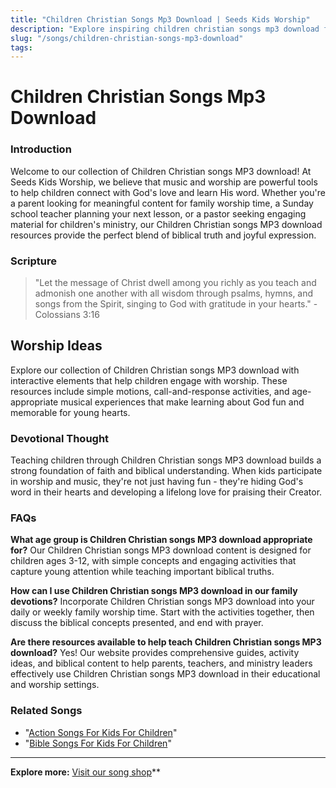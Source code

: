 ```yaml
---
title: "Children Christian Songs Mp3 Download | Seeds Kids Worship"
description: "Explore inspiring children christian songs mp3 download for children's worship and faith development. Biblical music resources for families and ministry."
slug: "/songs/children-christian-songs-mp3-download"
tags:
---
```


# Children Christian Songs Mp3 Download

### Introduction

Welcome to our collection of Children Christian songs MP3 download! At Seeds Kids Worship, we believe that music and worship are powerful tools to help children connect with God's love and learn His word. Whether you're a parent looking for meaningful content for family worship time, a Sunday school teacher planning your next lesson, or a pastor seeking engaging material for children's ministry, our Children Christian songs MP3 download resources provide the perfect blend of biblical truth and joyful expression.

### Scripture

> "Let the message of Christ dwell among you richly as you teach and admonish one another with all wisdom through psalms, hymns, and songs from the Spirit, singing to God with gratitude in your hearts." - Colossians 3:16

## Worship Ideas

Explore our collection of Children Christian songs MP3 download with interactive elements that help children engage with worship. These resources include simple motions, call-and-response activities, and age-appropriate musical experiences that make learning about God fun and memorable for young hearts.

### Devotional Thought

Teaching children through Children Christian songs MP3 download builds a strong foundation of faith and biblical understanding. When kids participate in worship and music, they're not just having fun - they're hiding God's word in their hearts and developing a lifelong love for praising their Creator.

### FAQs

**What age group is Children Christian songs MP3 download appropriate for?**
Our Children Christian songs MP3 download content is designed for children ages 3-12, with simple concepts and engaging activities that capture young attention while teaching important biblical truths.

**How can I use Children Christian songs MP3 download in our family devotions?**
Incorporate Children Christian songs MP3 download into your daily or weekly family worship time. Start with the activities together, then discuss the biblical concepts presented, and end with prayer.

**Are there resources available to help teach Children Christian songs MP3 download?**
Yes! Our website provides comprehensive guides, activity ideas, and biblical content to help parents, teachers, and ministry leaders effectively use Children Christian songs MP3 download in their educational and worship settings.

### Related Songs

- "[Action Songs For Kids For Children](/songs/action-songs-for-kids-for-children/)"
- "[Bible Songs For Kids For Children](/songs/bible-songs-for-kids-for-children/)"

---

**Explore more:** [Visit our song shop](https://seedskidsworship.com/shop)**

<!-- Schema Markup -->
<script type="application/ld+json">
{
  "@context": "https://schema.org",
  "@type": "MusicRecording",
  "name": "Children Christian Songs Mp3 Download",
  "byArtist": {
    "@type": "MusicGroup",
    "name": "Seeds Kids Worship"
  },
  "isFamilyFriendly": true,
  "url": "https://seedskidsworship.com/songs/children-christian-songs-mp3-download/"
}
</script>